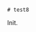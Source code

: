                                                                                                                                                   # test8

Init.
